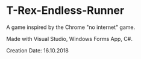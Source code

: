 # T-Rex-Endless-Runner

A game inspired by the Chrome "no internet" game. 

Made with Visual Studio, Windows Forms App, C#. 

Creation Date: 16.10.2018
